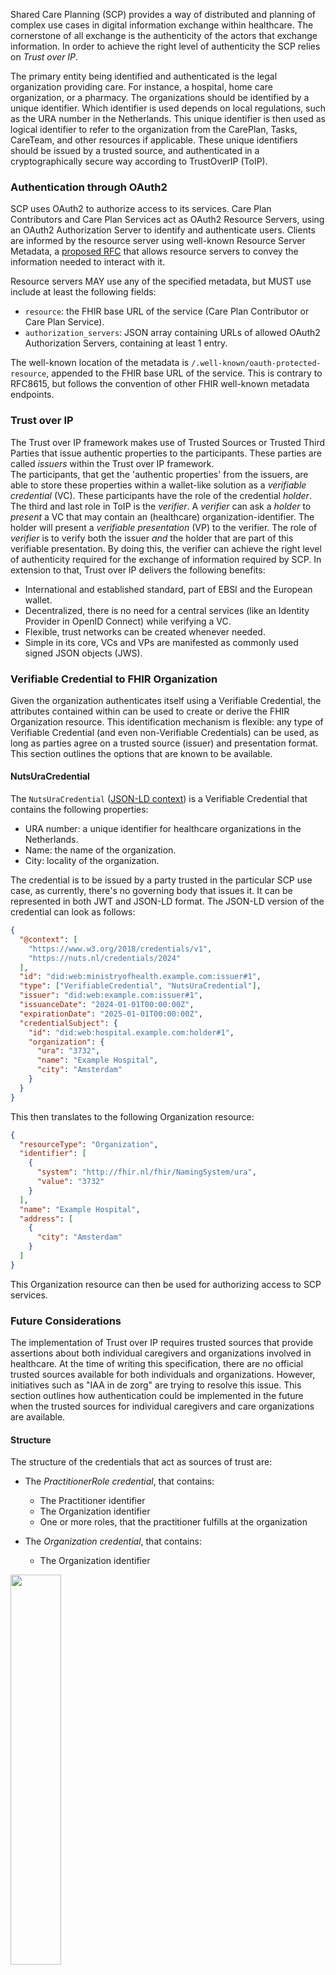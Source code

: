 Shared Care Planning (SCP) provides a way of distributed and planning of complex use cases in digital information exchange within healthcare. The cornerstone of all exchange is the authenticity of the actors that exchange information. In order to achieve the right level of authenticity the SCP relies on *Trust over IP*.

The primary entity being identified and authenticated is the legal organization providing care.
For instance, a hospital, home care organization, or a pharmacy.
The organizations should be identified by a unique identifier. Which identifier is used depends on local regulations, such as the URA number in the Netherlands.
This unique identifier is then used as logical identifier to refer to the organization from the CarePlan, Tasks, CareTeam, and other resources if applicable.
These unique identifiers should be issued by a trusted source, and authenticated in a cryptographically secure way according to TrustOverIP (ToIP).

### Authentication through OAuth2
SCP uses OAuth2 to authorize access to its services. Care Plan Contributors and Care Plan Services act as OAuth2 Resource Servers, using an OAuth2 Authorization Server to identify and authenticate users.
Clients are informed by the resource server using well-known Resource Server Metadata, a [proposed RFC](https://www.ietf.org/archive/id/draft-ietf-oauth-resource-metadata-07.html) that allows resource servers to convey the information needed to interact with it.

Resource servers MAY use any of the specified metadata, but MUST use include at least the following fields:

- `resource`: the FHIR base URL of the service (Care Plan Contributor or Care Plan Service).
- `authorization_servers`: JSON array containing URLs of allowed OAuth2 Authorization Servers, containing at least 1 entry.

The well-known location of the metadata is `/.well-known/oauth-protected-resource`, appended to the FHIR base URL of the service.
This is contrary to RFC8615, but follows the convention of other FHIR well-known metadata endpoints. 

### Trust over IP
The Trust over IP framework makes use of Trusted Sources or Trusted Third Parties that issue authentic properties to the participants. These parties are called *issuers* within the Trust over IP framework.  
The participants, that get the 'authentic properties' from the issuers, are able to store these properties within a wallet-like solution as a *verifiable credential* (VC). These participants have the role of the credential *holder*.  
The third and last role in ToIP is the *verifier*. A *verifier* can ask a *holder* to *present* a VC that may contain an (healthcare) organization-identifier. The holder will present a *verifiable presentation* (VP) to the verifier.
The role of *verifier* is to verify both the issuer *and* the holder that are part of this verifiable presentation. By doing this, the verifier can achieve the right level of authenticity required for the exchange of information required by SCP. In extension to that, Trust over IP delivers the following benefits:
* International and established standard, part of EBSI and the European wallet.
* Decentralized, there is no need for a central services (like an Identity Provider in OpenID Connect) while verifying a VC.
* Flexible, trust networks can be created whenever needed.
* Simple in its core, VCs and VPs are manifested as commonly used signed JSON objects (JWS).

### Verifiable Credential to FHIR Organization
Given the organization authenticates itself using a Verifiable Credential, the attributes contained within can be used to create or derive the FHIR Organization resource.
This identification mechanism is flexible: any type of Verifiable Credential (and even non-Verifiable Credentials) can be used, as long as parties agree on a trusted source (issuer) and presentation format.
This section outlines the options that are known to be available.

#### NutsUraCredential
The `NutsUraCredential` ([JSON-LD context](https://nuts.nl/credentials/2024)) is a Verifiable Credential that contains the following properties:
- URA number: a unique identifier for healthcare organizations in the Netherlands.
- Name: the name of the organization.
- City: locality of the organization.

The credential is to be issued by a party trusted in the particular SCP use case, as currently, there's no governing body that issues it.
It can be represented in both JWT and JSON-LD format. The JSON-LD version of the credential can look as follows:

```json
{
  "@context": [
    "https://www.w3.org/2018/credentials/v1",
    "https://nuts.nl/credentials/2024"
  ],
  "id": "did:web:ministryofhealth.example.com:issuer#1",
  "type": ["VerifiableCredential", "NutsUraCredential"],
  "issuer": "did:web:example.com:issuer#1",
  "issuanceDate": "2024-01-01T00:00:00Z",
  "expirationDate": "2025-01-01T00:00:00Z",
  "credentialSubject": {
    "id": "did:web:hospital.example.com:holder#1",
    "organization": {
      "ura": "3732",
      "name": "Example Hospital",
      "city": "Amsterdam"
    }
  }
}
```

This then translates to the following Organization resource:

```json
{
  "resourceType": "Organization",
  "identifier": [
    {
      "system": "http://fhir.nl/fhir/NamingSystem/ura",
      "value": "3732"
    }
  ],
  "name": "Example Hospital",
  "address": [
    {
      "city": "Amsterdam"
    }
  ]
}
```

This Organization resource can then be used for authorizing access to SCP services.

### Future Considerations
The implementation of Trust over IP requires trusted sources that provide assertions about both individual caregivers and organizations involved in healthcare. At the time of writing this specification, there are no official trusted sources available for both individuals and organizations. However, initiatives such as "IAA in de zorg" are trying to resolve this issue.
This section outlines how authentication could be implemented in the future when the trusted sources for individual caregivers and care organizations are available.

#### Structure
The structure of the credentials that act as sources of trust are:

* The *PractitionerRole credential*, that contains:
  * The Practitioner identifier
  * The Organization identifier
  * One or more roles, that the practitioner fulfills at the organization

* The *Organization credential*, that contains:
  * The Organization identifier

<img src="Trust_structure.png" width="40%" style="float: none"/>

Alternatively, the role can be assigned by the organization itself. Thereby the organization becomes s trusted source itself. As the organization holds a URA credential the verifier is albe to verify the authenticity of both the professional (UZI) and organization (URA), and the assigned role issued by the organization.  

<img src="Trust_structure_2.png" width="40%" style="float: none"/>


### Practical implementation
As the sources of trust are not available yet, we need to work with whatever is around right now. The tentative credential structure will be:

* The EmployeeCredential, represents a login of an employee by wrapping the id_token.
* The membership credentials is assigned to an organization by an issuer with the role "domain controller". 
* The Role credential is issued by the organization to the owner of the EmployeeCredential.

<img src="Trust_structure_now.png" width="40%" style="float: none"/>
